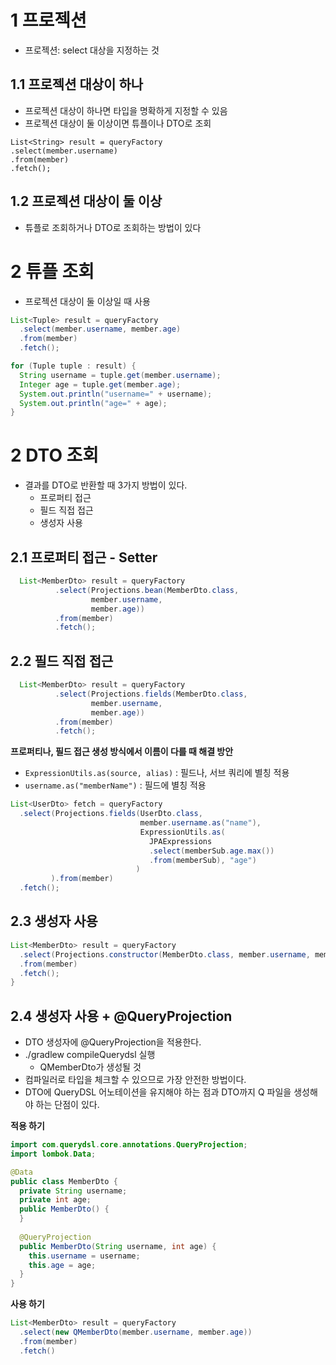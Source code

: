 # 1 프로젝션

* 프로젝션: select 대상을 지정하는 것



## 1.1 프로젝션 대상이 하나

* 프로젝션 대상이 하나면 타입을 명확하게 지정할 수 있음 
* 프로젝션 대상이 둘 이상이면 튜플이나 DTO로 조회

```
List<String> result = queryFactory
.select(member.username)
.from(member)
.fetch();
```



## 1.2 프로젝션 대상이 둘 이상

* 튜플로 조회하거나 DTO로 조회하는 방법이 있다



# 2 튜플 조회

* 프로젝션 대상이 둘 이상일 때 사용

```java
List<Tuple> result = queryFactory
  .select(member.username, member.age)
  .from(member)
  .fetch();

for (Tuple tuple : result) {
  String username = tuple.get(member.username);
  Integer age = tuple.get(member.age);
  System.out.println("username=" + username);
  System.out.println("age=" + age);
}
```



# 2 DTO 조회

* 결과를 DTO로 반환할 때 3가지 방법이 있다.
  * 프로퍼티 접근
  * 필드 직접 접근
  * 생성자 사용



## 2.1 프로퍼티 접근 - Setter

```java
  List<MemberDto> result = queryFactory
          .select(Projections.bean(MemberDto.class,
                  member.username,
                  member.age))
          .from(member)
          .fetch();
```



## 2.2 필드 직접 접근

```java
  List<MemberDto> result = queryFactory
          .select(Projections.fields(MemberDto.class,
                  member.username,
                  member.age))
          .from(member)
          .fetch();
```

**프로퍼티나, 필드 접근 생성 방식에서 이름이 다를 때 해결 방안**

* `ExpressionUtils.as(source, alias)` : 필드나, 서브 쿼리에 별칭 적용 
* `username.as("memberName")` : 필드에 별칭 적용

```java
List<UserDto> fetch = queryFactory
  .select(Projections.fields(UserDto.class,
                             member.username.as("name"),
                             ExpressionUtils.as(
                               JPAExpressions
                               .select(memberSub.age.max())
                               .from(memberSub), "age")
                            )
         ).from(member)
  .fetch();
```



## 2.3 생성자 사용

```java
List<MemberDto> result = queryFactory
  .select(Projections.constructor(MemberDto.class, member.username, member.age))
  .from(member)
  .fetch();
}
```



## 2.4 생성자 사용 + @QueryProjection

* DTO 생성자에 @QueryProjection을 적용한다.
* ./gradlew compileQuerydsl 실행
  * QMemberDto가 생성될 것
* 컴파일러로 타입을 체크할 수 있으므로 가장 안전한 방법이다.
* DTO에 QueryDSL 어노테이션을 유지해야 하는 점과 DTO까지 Q 파일을 생성해야 하는 단점이 있다.

**적용 하기**

```java
import com.querydsl.core.annotations.QueryProjection;
import lombok.Data;

@Data
public class MemberDto {
  private String username;
  private int age;
  public MemberDto() {
  }
  
  @QueryProjection
  public MemberDto(String username, int age) {
    this.username = username;
    this.age = age;
  }
}
```

**사용 하기**

```java
List<MemberDto> result = queryFactory
  .select(new QMemberDto(member.username, member.age))
  .from(member)
  .fetch()
```